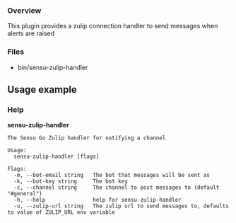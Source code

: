 ### Overview

This plugin provides a zulip connection handler to send messages when alerts are raised

### Files
 * bin/sensu-zulip-handler

## Usage example

### Help

**sensu-zulip-handler**
```
The Sensu Go Zulip handler for notifying a channel

Usage:
  sensu-zulip-handler [flags]

Flags:
  -m, --bot-email string   The bot that messages will be sent as
  -k, --bot-key string     The bot key
  -c, --channel string     The channel to post messages to (default "#general")
  -h, --help               help for sensu-zulip-handler
  -u, --zulip-url string   The zulip url to send messages to, defaults to value of ZULIP_URL env variable
```
